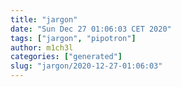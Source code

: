 ```yaml
---
title: "jargon"
date: "Sun Dec 27 01:06:03 CET 2020"
tags: ["jargon", "pipotron"]
author: m1ch3l
categories: ["generated"]
slug: "jargon/2020-12-27-01:06:03"
---
```



